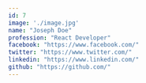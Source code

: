 ```yaml
---
id: 7
image: './image.jpg'
name: "Joseph Doe"
profession: "React Developer"
facebook: "https://www.facebook.com/"
twitter: "https://www.twitter.com/"
linkedin: "https://www.linkedin.com/"
github: "https://github.com/"
---
```

